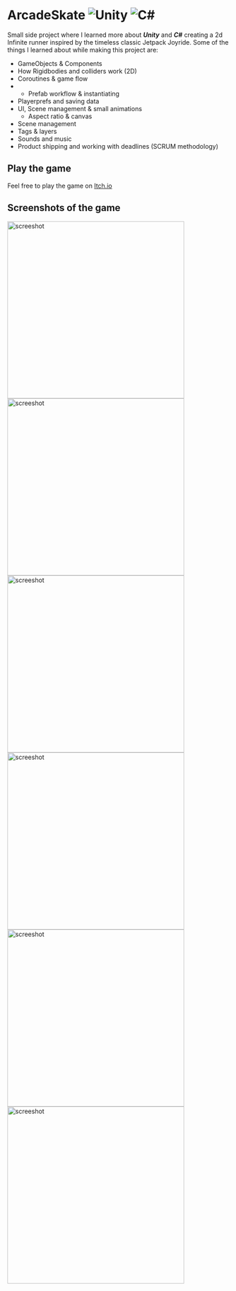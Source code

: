 # ArcadeSkate <img src="https://img.shields.io/badge/-Unity-lightgrey" alt="Unity" style="max-width: 100%;"> <img src="https://img.shields.io/badge/-C%23-brightgreen" alt="C#" style="max-width: 100%;">
Small side project where I learned more about ***Unity*** and ***C#*** creating a 2d Infinite runner inspired by the timeless classic Jetpack Joyride. Some of  the things I learned about while making this project are:
- GameObjects & Components 
- How Rigidbodies and colliders work (2D)
- Coroutines & game flow
- - Prefab workflow & instantiating
- Playerprefs and saving data 
- UI, Scene management & small animations
  - Aspect ratio & canvas 
- Scene management
- Tags & layers 
- Sounds and music 
- Product shipping and working with deadlines (SCRUM methodology)

## Play the game
Feel free to play the game on [Itch.io](https://arcadeskate.itch.io/arcade-skate)

## Screenshots of the game
<img src="https://user-images.githubusercontent.com/55756146/164564689-e79a7192-218b-4980-a7f8-09cfe333fd1e.PNG" alt="screeshot" width="400"/> <img src="https://user-images.githubusercontent.com/55756146/164564696-233dd488-0407-4d91-803b-4761d7e37d45.PNG" alt="screeshot" width="400"/> <img src="https://user-images.githubusercontent.com/55756146/164564693-f046e0bd-6cd4-4885-9cfc-d47ed1d3cbf6.PNG" alt="screeshot" width="400"/> <img src="https://user-images.githubusercontent.com/55756146/164564695-f89b6da0-3d9c-4fc8-8a33-95bf2c9b5ac3.PNG" alt="screeshot" width="400"/> <img src="https://user-images.githubusercontent.com/55756146/164564699-5a6af5cd-448a-45dd-a11f-4d3e375ae667.PNG" alt="screeshot" width="400"/> <img src="https://user-images.githubusercontent.com/55756146/164564701-f184fc22-68ad-4a9e-bc70-a79ea7962d71.PNG" alt="screeshot" width="400"/>
